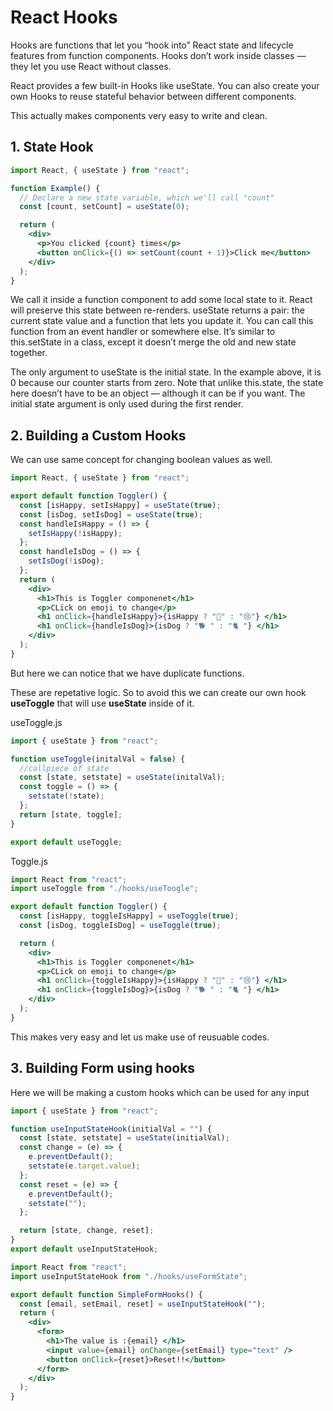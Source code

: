 # React Hooks

Hooks are functions that let you “hook into” React state and lifecycle features from function components. Hooks don’t work inside classes — they let you use React without classes.

React provides a few built-in Hooks like useState. You can also create your own Hooks to reuse stateful behavior between different components.

This actually makes components very easy to write and clean.

## 1. State Hook

```jsx
import React, { useState } from "react";

function Example() {
  // Declare a new state variable, which we'll call "count"
  const [count, setCount] = useState(0);

  return (
    <div>
      <p>You clicked {count} times</p>
      <button onClick={() => setCount(count + 1)}>Click me</button>
    </div>
  );
}
```

We call it inside a function component to add some local state to it. React will preserve this state between re-renders. useState returns a pair: the current state value and a function that lets you update it. You can call this function from an event handler or somewhere else. It’s similar to this.setState in a class, except it doesn’t merge the old and new state together.

The only argument to useState is the initial state. In the example above, it is 0 because our counter starts from zero. Note that unlike this.state, the state here doesn’t have to be an object — although it can be if you want. The initial state argument is only used during the first render.

## 2. Building a Custom Hooks

We can use same concept for changing boolean values as well.

```jsx
import React, { useState } from "react";

export default function Toggler() {
  const [isHappy, setIsHappy] = useState(true);
  const [isDog, setIsDog] = useState(true);
  const handleIsHappy = () => {
    setIsHappy(!isHappy);
  };
  const handleIsDog = () => {
    setIsDog(!isDog);
  };
  return (
    <div>
      <h1>This is Toggler componenet</h1>
      <p>CLick on emoji to change</p>
      <h1 onClick={handleIsHappy}>{isHappy ? "🙂" : "😢"} </h1>
      <h1 onClick={handleIsDog}>{isDog ? "🐕 " : "🐈 "} </h1>
    </div>
  );
}
```

But here we can notice that we have duplicate functions.

These are repetative logic. So to avoid this we can create our own hook **useToggle** that will use **useState** inside of it.

useToggle.js

```jsx
import { useState } from "react";

function useToggle(initalVal = false) {
  //callpiece of state
  const [state, setstate] = useState(initalVal);
  const toggle = () => {
    setstate(!state);
  };
  return [state, toggle];
}

export default useToggle;
```

Toggle.js

```jsx
import React from "react";
import useToggle from "./hooks/useToogle";

export default function Toggler() {
  const [isHappy, toggleIsHappy] = useToggle(true);
  const [isDog, toggleIsDog] = useToggle(true);

  return (
    <div>
      <h1>This is Toggler componenet</h1>
      <p>CLick on emoji to change</p>
      <h1 onClick={toggleIsHappy}>{isHappy ? "🙂" : "😢"} </h1>
      <h1 onClick={toggleIsDog}>{isDog ? "🐕 " : "🐈 "} </h1>
    </div>
  );
}
```

This makes very easy and let us make use of reusuable codes.

## 3. Building Form using hooks

Here we will be making a custom hooks which can be used for any input

```jsx
import { useState } from "react";

function useInputStateHook(initialVal = "") {
  const [state, setstate] = useState(initialVal);
  const change = (e) => {
    e.preventDefault();
    setstate(e.target.value);
  };
  const reset = (e) => {
    e.preventDefault();
    setstate("");
  };

  return [state, change, reset];
}
export default useInputStateHook;
```

```jsx
import React from "react";
import useInputStateHook from "./hooks/useFormState";

export default function SimpleFormHooks() {
  const [email, setEmail, reset] = useInputStateHook("");
  return (
    <div>
      <form>
        <h1>The value is :{email} </h1>
        <input value={email} onChange={setEmail} type="text" />
        <button onClick={reset}>Reset!!</button>
      </form>
    </div>
  );
}
```
